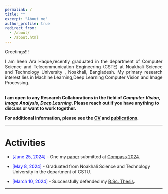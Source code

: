 ```yaml
---
permalink: /
title: ""
excerpt: "About me"
author_profile: true
redirect_from: 
  - /about/
  - /about.html
---
```


Greetings!!!

<div style="text-align: justify"> 

I am Ireen Ara Haque,recently graduated in the department of Computer Science and Telecommunication Engineering (CSTE) at Noakhali Science and Technology University <a href="https://www.nstu.edu.bd/"></a>, Noakhali, Bangladesh. My primary research interest lies in Machine Learning,Deep Learning Computer Vision and Image Processing.<br /><br /></div>
 
<b> I am open to any Research Collaborations in the field of *Computer Vision*, *Image Analysis*,  *Deep Learning*. Please reach out if you have anything to discuss or want to work together.  </b> <a href="mailto:ireenara123@gmail.com"><i class="fas fa-envelope"></i></a> <br />  

**For additional information, please see the [CV](https://annoy180104109.github.io/asifur-rahim.github.io/cv/) and [publications](https://annoy180104109.github.io/asifur-rahim.github.io/publications/).**

-----------
# Activities 

* <span style="color:Blue"> [June 25, 2024] </span> - One my [paper](https://annoy180104109.github.io/asifur-rahim.github.io/files/BIM_certificate.pdf) submitted at [Compass 2024](https://www.compasconf.org/).

* <span style="color:Blue"> [May 8, 2024]  </span> - Graduated from Noakhali Science and Technology University in the department of CSTU.
* <span style="color:Blue"> [March 10, 2024]  </span> - Successfully defended my [B.Sc. Thesis](https://annoy180104109.github.io/asifur-rahim.github.io/files/Final_Defense.pdf). 

<script type="text/javascript" src="//rf.revolvermaps.com/0/0/8.js?i=52vxgbx02tg&amp;m=0&amp;c=ff0000&amp;cr1=ffffff&amp;f=arial&amp;l=33" async="async"></script>



-----------




